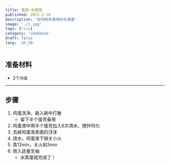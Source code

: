 ```yaml
---
title: 饭类-水蒸蛋
published: 2025-2-10
description: '如何制作美味的水蒸蛋'
image: './1.jpg'
tags: [rice]
category: 'cookbook'
draft: false
lang: 'zh_CN'
---
```


## 准备材料  
- 2个`鸡蛋`  

***********

## 步骤  
1. 鸡蛋洗净，敲入碗中打散  
    - 留下半个蛋壳备用  
2. 鸡蛋液中用半个蛋壳加入6次清水，搅拌均匀  
3. 去掉鸡蛋液表面的浮沫
4. 烧水，鸡蛋液下锅关小火   
5. 蒸12min，关火焖3min   
6. 倒入适量生抽  
    - 水蒸蛋就完成了！  

